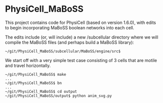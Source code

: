 # PhysiCell_MaBoSS

This project contains code for PhysiCell (based on version 1.6.0), with edits to begin incorporating MaBoSS boolean networks into each cell.

The edits include (or, will include) a new /subcellular directory where we will compile the MaBoSS files (and perhaps build a MaBoSS library):
```
~/git/PhysiCell_MaBoSS/subcellular/MaBoSS/engine/src$ 
```

We start off with a very simple test case consisting of 3 cells that are motile and travel horizontally.
```
~/git/PhysiCell_MaBoSS$ make
...
~/git/PhysiCell_MaBoSS$ bn
...
~/git/PhysiCell_MaBoSS$ cd output
~/git/PhysiCell_MaBoSS/output$ python anim_svg.py 
```
